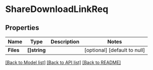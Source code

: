 # ShareDownloadLinkReq

## Properties
Name | Type | Description | Notes
------------ | ------------- | ------------- | -------------
**Files** | **[]string** |  | [optional] [default to null]

[[Back to Model list]](../README.md#documentation-for-models) [[Back to API list]](../README.md#documentation-for-api-endpoints) [[Back to README]](../README.md)


